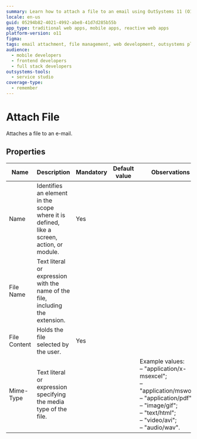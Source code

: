 ```yaml
---
summary: Learn how to attach a file to an email using OutSystems 11 (O11), including mandatory properties like 'Name' and 'File Content'.
locale: en-us
guid: 05294b82-4021-4992-abe8-41d7d285b55b
app_type: traditional web apps, mobile apps, reactive web apps
platform-version: o11
figma:
tags: email attachment, file management, web development, outsystems platform, user interface components
audience:
  - mobile developers
  - frontend developers
  - full stack developers
outsystems-tools:
  - service studio
coverage-type:
  - remember
---
```


# Attach File

Attaches a file to an e-mail.  

## Properties

<table markdown="1">
<thead>
<tr>
<th>Name</th>
<th>Description</th>
<th>Mandatory</th>
<th>Default value</th>
<th>Observations</th>
</tr>
</thead>
<tbody>
<tr>
<td title="Name">Name</td>
<td>Identifies an element in the scope where it is defined, like a screen, action, or module.</td>
<td>Yes</td>
<td></td>
<td></td>
</tr>
<tr>
<td title="File Name">File Name</td>
<td>Text literal or expression with the name of the file, including the extension.</td>
<td></td>
<td></td>
<td></td>
</tr>
<tr>
<td title="File Content">File Content</td>
<td>Holds the file selected by the user.</td>
<td>Yes</td>
<td></td>
<td></td>
</tr>
<tr>
<td title="Mime-Type">Mime-Type</td>
<td>Text literal or expression specifying the media type of the file.</td>
<td></td>
<td></td>
<td>Example values:<br/>
– "application/x-msexcel";<br/>
– "application/msword";<br/>
– "application/pdf";<br/>
– "image/gif";<br/>
– "text/html";<br/>
– "video/avi";<br/>
– "audio/wav".</td>
</tr>
</tbody>
</table>

